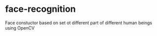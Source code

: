 # face-recognition
Face constuctor based on set ot different part of different human beings using OpenCV
